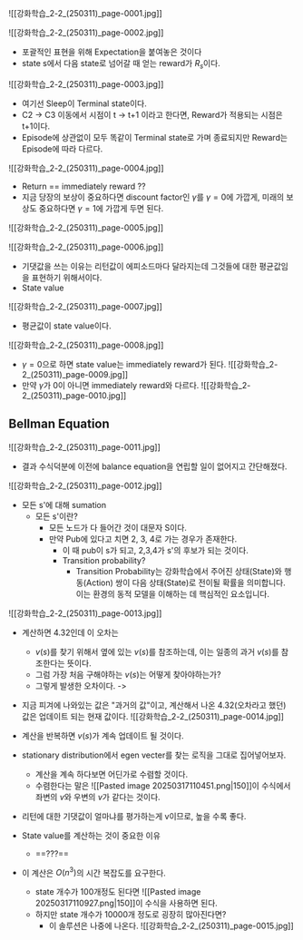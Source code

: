 ![[강화학습_2-2_(250311)_page-0001.jpg]]

![[강화학습_2-2_(250311)_page-0002.jpg]]
- 포괄적인 표현을 위해 Expectation을 붙여놓은 것이다
- state s에서 다음 state로 넘어갈 때 얻는 reward가 $R_s$이다.

![[강화학습_2-2_(250311)_page-0003.jpg]]
- 여기선 Sleep이 Terminal state이다.
- C2 -> C3 이동에서 시점이 t -> t+1 이라고 한다면, Reward가 적용되는 시점은 t+1이다.
- Episode에 상관없이 모두 똑같이 Terminal state로 가며 종료되지만 Reward는 Episode에 따라 다르다.

![[강화학습_2-2_(250311)_page-0004.jpg]]
- Return == immediately reward ??
- 지금 당장의 보상이 중요하다면 discount factor인 $\gamma$를 $\gamma=0$에 가깝게, 미래의 보상도 중요하다면 $\gamma=1$에 가깝게 두면 된다.

![[강화학습_2-2_(250311)_page-0005.jpg]]

![[강화학습_2-2_(250311)_page-0006.jpg]]
- 기댓값을 쓰는 이유는 리턴값이 에피소드마다 달라지는데 그것들에 대한 평균값임을 표현하기 위해서이다.
- State value

![[강화학습_2-2_(250311)_page-0007.jpg]]
- 평균값이 state value이다.

![[강화학습_2-2_(250311)_page-0008.jpg]]
- $\gamma = 0$으로 하면 state value는 immediately reward가 된다.
![[강화학습_2-2_(250311)_page-0009.jpg]]
- 만약 $\gamma$가 0이 아니면 immediately reward와 다르다.
![[강화학습_2-2_(250311)_page-0010.jpg]]


## Bellman Equation
![[강화학습_2-2_(250311)_page-0011.jpg]]
- 결과 수식덕분에 이전에 balance equation을 연립할 일이 없어지고 간단해졌다.

![[강화학습_2-2_(250311)_page-0012.jpg]]
- 모든 s'에 대해 sumation
	- 모든 s'이란?
		- 모든 노드가 다 들어간 것이 대문자 S이다.
		- 만약 Pub에 있다고 치면 2, 3, 4로 가는 경우가 존재한다.
			- 이 때 pub이 s가 되고, 2,3,4가 s'의 후보가 되는 것이다.
			- Transition probability?
				- Transition Probability는 강화학습에서 주어진 상태(State)와 행동(Action) 쌍이 다음 상태(State)로 전이될 확률을 의미합니다. 이는 환경의 동적 모델을 이해하는 데 핵심적인 요소입니다.

![[강화학습_2-2_(250311)_page-0013.jpg]]
- 계산하면 4.32인데 이 오차는 
	- $v(s)$를 찾기 위해서 옆에 있는 $v(s)$를 참조하는데, 이는 일종의 과거 $v(s)$를 참조한다는 뜻이다.
	- 그럼 가장 처음 구해야하는 $v(s)$는 어떻게 찾아야하는가?
	- 그렇게 발생한 오차이다. -> 

- 지금 피겨에 나와있는 값은 "과거의 값"이고, 계산해서 나온 4.32(오차라고 했던) 값은 업데이트 되는 현재 값이다.
![[강화학습_2-2_(250311)_page-0014.jpg]]
- 계산을 반복하면 $v(s)$가 계속 업데이트 될 것이다.
- stationary distribution에서 egen vecter를 찾는 로직을 그대로 집어넣어보자.
	- 계산을 계속 하다보면 어딘가로 수렴할 것이다.
	- 수렴한다는 말은 ![[Pasted image 20250317110451.png|150]]이 수식에서 좌변의 $v$와 우변의 $v$가 같다는 것이다.

- 리턴에 대한 기댓값이 얼마냐를 평가하는게 v이므로, 높을 수록 좋다.

- State value를 계산하는 것이 중요한 이유
	- ==???==

- 이 계산은 $O(n^3)$의 시간 복잡도를 요구한다.
	- state 개수가 100개정도 된다면 ![[Pasted image 20250317110927.png|150]]이 수식을 사용하면 된다.
	- 하지만 state 개수가 10000개 정도로 굉장히 많아진다면?
		- 이 솔루션은 나중에 나온다.
![[강화학습_2-2_(250311)_page-0015.jpg]]